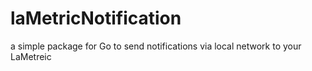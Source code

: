 # laMetricNotification
a simple package for Go to send notifications via local network to your LaMetreic 
